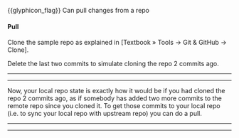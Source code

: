 <span id="prereqs"><dynamic-panel src="../clone/unit-inElsewhere-asFlat.md" boilerplate header="{{ icon_prereq }} %%Tools → Git & GitHub → Clone%%" /></span>

<span id="outcomes">{{glyphicon_flag}} Can pull changes from a repo</span>

<div id="title">

#### Pull

</div>

<div id="body">

Clone the sample repo as explained in <trigger for="modal:clone-repository" trigger="click">[Textbook » Tools → Git & GitHub → Clone]</trigger>.

Delete the last two commits to simulate cloning the repo 2 commits ago.

<modal title="**Clone Repository**" id="modal:clone-repository">
  <include src="../clone/embed.md" boilerplate  />
</modal>

<tabs>
  <tab header="SourceTree">
    <include src="./sourcetree_1.md" />
  <hr></tab>
  <tab header="CLI">
    <include src="./cli_1.md" />
  <hr></tab>
</tabs>

Now, your local repo state is exactly how it would be if you had cloned the repo 2 commits ago, as if somebody has added two more commits to the remote repo since you cloned it. To get those commits to your local repo (i.e. to sync your local repo with upstream repo) you can do a pull.

<tabs>
  <tab header="SourceTree">
    <include src="./sourcetree_2.md" />
  <hr></tab>
  <tab header="CLI">
    <include src="./cli_2.md" />
  <hr></tab>
</tabs>

</div>

<div id="extras">
</div>